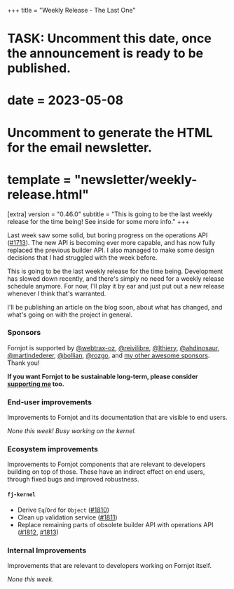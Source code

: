 +++
title = "Weekly Release - The Last One"
# TASK: Uncomment this date, once the announcement is ready to be published.
# date = 2023-05-08

# Uncomment to generate the HTML for the email newsletter.
# template = "newsletter/weekly-release.html"

[extra]
version = "0.46.0"
subtitle = "This is going to be the last weekly release for the time being! See inside for some more info."
+++

Last week saw some solid, but boring progress on the operations API ([#1713](https://github.com/hannobraun/Fornjot/issues/1713)). The new API is becoming ever more capable, and has now fully replaced the previous builder API. I also managed to make some design decisions that I had struggled with the week before.

This is going to be the last weekly release for the time being. Development has slowed down recently, and there's simply no need for a weekly release schedule anymore. For now, I'll play it by ear and just put out a new release whenever I think that's warranted.

I'll be publishing an article on the blog soon, about what has changed, and what's going on with the project in general.


### Sponsors

Fornjot is supported by [@webtrax-oz](https://github.com/webtrax-oz), [@reivilibre](https://github.com/reivilibre), [@lthiery](https://github.com/lthiery), [@ahdinosaur](https://github.com/ahdinosaur), [@martindederer](https://github.com/martindederer), [@bollian](https://github.com/bollian), [@rozgo](https://github.com/rozgo), and [my other awesome sponsors](https://github.com/sponsors/hannobraun). Thank you!

<strong class="call-to-action">
    <p>
        If you want Fornjot to be sustainable long-term, please consider <a href="https://github.com/sponsors/hannobraun">supporting me</a> too.
    </p>
</strong>


### End-user improvements

Improvements to Fornjot and its documentation that are visible to end users.

*None this week! Busy working on the kernel.*


### Ecosystem improvements

Improvements to Fornjot components that are relevant to developers building on top of those. These have an indirect effect on end users, through fixed bugs and improved robustness.

#### `fj-kernel`

- Derive `Eq`/`Ord` for `Object` ([#1810])
- Clean up validation service ([#1811])
- Replace remaining parts of obsolete builder API with operations API ([#1812], [#1813])


### Internal Improvements

Improvements that are relevant to developers working on Fornjot itself.

*None this week.*

[#1810]: https://github.com/hannobraun/Fornjot/pull/1810
[#1811]: https://github.com/hannobraun/Fornjot/pull/1811
[#1812]: https://github.com/hannobraun/Fornjot/pull/1812
[#1813]: https://github.com/hannobraun/Fornjot/pull/1813
[#1814]: https://github.com/hannobraun/Fornjot/pull/1814
[#1815]: https://github.com/hannobraun/Fornjot/pull/1815
[#1816]: https://github.com/hannobraun/Fornjot/pull/1816

